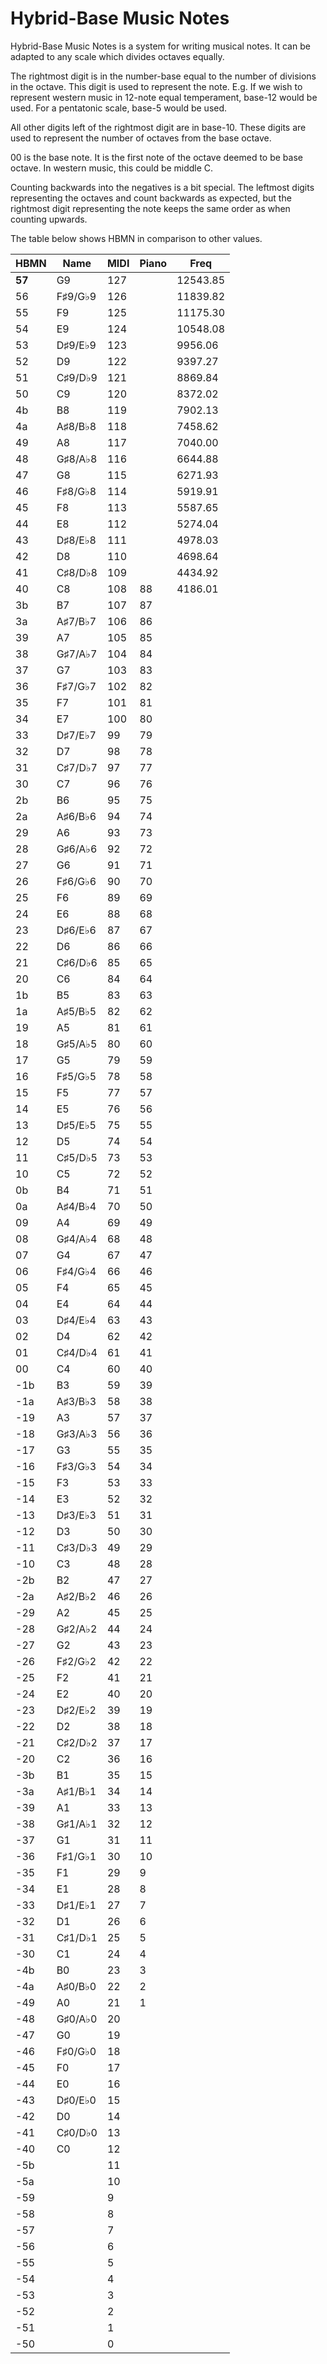 # Hybrid-Base Music Notes

Hybrid-Base Music Notes is a system for writing musical notes. It can be adapted to any scale which divides octaves equally.

The rightmost digit is in the number-base equal to the number of divisions in the octave. This digit is used to
represent the note. E.g. If we wish to represent western music in 12-note equal temperament, base-12 would be used. For a pentatonic scale, base-5 would
be used.

All other digits left of the rightmost digit are in base-10.
These digits are used to represent the number of octaves
from the base octave.

00 is the base note. It is the first note of the octave deemed to be base octave. In western music, this could be
middle C.

Counting backwards into the negatives is a bit special. The leftmost digits representing the octaves and count backwards as expected, but the rightmost digit representing the note keeps the same order as when counting upwards.

The table below shows HBMN in comparison to other values.

| HBMN | Name    | MIDI | Piano | Freq     |
| ---- | ------- | ---- | ----- | -------- |
| __57__ | G9    | 127  |       | 12543.85 |
|  56  | F♯9/G♭9 | 126  |       | 11839.82 |
|  55  | F9      | 125  |       | 11175.30 |
|  54  | E9      | 124  |       | 10548.08 |
|  53  | D♯9/E♭9 | 123  |       |  9956.06 |
|  52  | D9      | 122  |       |  9397.27 |
|  51  | C♯9/D♭9 | 121  |       |  8869.84 |
|  50  | C9      | 120  |       |  8372.02 |
|  4b  | B8      | 119  |       |  7902.13 |
|  4a  | A♯8/B♭8 | 118  |       |  7458.62 |
|  49  | A8      | 117  |       |  7040.00 |
|  48  | G♯8/A♭8 | 116  |       |  6644.88 |
|  47  | G8      | 115  |       |  6271.93 |
|  46  | F♯8/G♭8 | 114  |       |  5919.91 |
|  45  | F8      | 113  |       |  5587.65 |
|  44  | E8      | 112  |       |  5274.04 |
|  43  | D♯8/E♭8 | 111  |       |  4978.03 |
|  42  | D8      | 110  |       |  4698.64 |
|  41  | C♯8/D♭8 | 109  |       |  4434.92 |
|  40  | C8      | 108  | 88    |  4186.01 |
|  3b  | B7      | 107  | 87    |
|  3a  | A♯7/B♭7 | 106  | 86    |
|  39  | A7      | 105  | 85    |
|  38  | G♯7/A♭7 | 104  | 84    |
|  37  | G7      | 103  | 83    |
|  36  | F♯7/G♭7 | 102  | 82    |
|  35  | F7      | 101  | 81    |
|  34  | E7      | 100  | 80    |
|  33  | D♯7/E♭7 | 99   | 79    |
|  32  | D7      | 98   | 78    |
|  31  | C♯7/D♭7 | 97   | 77    |
|  30  | C7      | 96   | 76    |
|  2b  | B6      | 95   | 75    |
|  2a  | A♯6/B♭6 | 94   | 74    |
|  29  | A6      | 93   | 73    |
|  28  | G♯6/A♭6 | 92   | 72    |
|  27  | G6      | 91   | 71    |
|  26  | F♯6/G♭6 | 90   | 70    |
|  25  | F6      | 89   | 69    |
|  24  | E6      | 88   | 68    |
|  23  | D♯6/E♭6 | 87   | 67    |
|  22  | D6      | 86   | 66    |
|  21  | C♯6/D♭6 | 85   | 65    |
|  20  | C6      | 84   | 64    |
|  1b  | B5      | 83   | 63    |
|  1a  | A♯5/B♭5 | 82   | 62    |
|  19  | A5      | 81   | 61    |
|  18  | G♯5/A♭5 | 80   | 60    |
|  17  | G5      | 79   | 59    |
|  16  | F♯5/G♭5 | 78   | 58    |
|  15  | F5      | 77   | 57    |
|  14  | E5      | 76   | 56    |
|  13  | D♯5/E♭5 | 75   | 55    |
|  12  | D5      | 74   | 54    |
|  11  | C♯5/D♭5 | 73   | 53    |
|  10  | C5      | 72   | 52    |
|  0b  | B4      | 71   | 51    |
|  0a  | A♯4/B♭4 | 70   | 50    |
|  09  | A4      | 69   | 49    |
|  08  | G♯4/A♭4 | 68   | 48    |
|  07  | G4      | 67   | 47    |
|  06  | F♯4/G♭4 | 66   | 46    |
|  05  | F4      | 65   | 45    |
|  04  | E4      | 64   | 44    |
|  03  | D♯4/E♭4 | 63   | 43    |
|  02  | D4      | 62   | 42    |
|  01  | C♯4/D♭4 | 61   | 41    |
|  00  | C4      | 60   | 40    |
| -1b  | B3      | 59   | 39    |
| -1a  | A♯3/B♭3 | 58   | 38    |
| -19  | A3      | 57   | 37    |
| -18  | G♯3/A♭3 | 56   | 36    |
| -17  | G3      | 55   | 35    |
| -16  | F♯3/G♭3 | 54   | 34    |
| -15  | F3      | 53   | 33    |
| -14  | E3      | 52   | 32    |
| -13  | D♯3/E♭3 | 51   | 31    |
| -12  | D3      | 50   | 30    |
| -11  | C♯3/D♭3 | 49   | 29    |
| -10  | C3      | 48   | 28    |
| -2b  | B2      | 47   | 27    |
| -2a  | A♯2/B♭2 | 46   | 26    |
| -29  | A2      | 45   | 25    |
| -28  | G♯2/A♭2 | 44   | 24    |
| -27  | G2      | 43   | 23    |
| -26  | F♯2/G♭2 | 42   | 22    |
| -25  | F2      | 41   | 21    |
| -24  | E2      | 40   | 20    |
| -23  | D♯2/E♭2 | 39   | 19    |
| -22  | D2      | 38   | 18    |
| -21  | C♯2/D♭2 | 37   | 17    |
| -20  | C2      | 36   | 16    |
| -3b  | B1      | 35   | 15    |
| -3a  | A♯1/B♭1 | 34   | 14    |
| -39  | A1      | 33   | 13    |
| -38  | G♯1/A♭1 | 32   | 12    |
| -37  | G1      | 31   | 11    |
| -36  | F♯1/G♭1 | 30   | 10    |
| -35  | F1      | 29   | 9     |
| -34  | E1      | 28   | 8     |
| -33  | D♯1/E♭1 | 27   | 7     |
| -32  | D1      | 26   | 6     |
| -31  | C♯1/D♭1 | 25   | 5     |
| -30  | C1      | 24   | 4     |
| -4b  | B0      | 23   | 3     |
| -4a  | A♯0/B♭0 | 22   | 2     |
| -49  | A0      | 21   | 1     |
| -48  | G♯0/A♭0 | 20   |       |
| -47  | G0      | 19   |       |
| -46  | F♯0/G♭0 | 18   |       |
| -45  | F0      | 17   |       |
| -44  | E0      | 16   |       |
| -43  | D♯0/E♭0 | 15   |       |
| -42  | D0      | 14   |       |
| -41  | C♯0/D♭0 | 13   |       |
| -40  | C0      | 12   |       |
| -5b  |         | 11   |       |
| -5a  |         | 10   |       |
| -59  |         | 9    |       |
| -58  |         | 8    |       |
| -57  |         | 7    |       |
| -56  |         | 6    |       |
| -55  |         | 5    |       |
| -54  |         | 4    |       |
| -53  |         | 3    |       |
| -52  |         | 2    |       |
| -51  |         | 1    |       |
| -50  |         | 0    |       |
